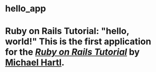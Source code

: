 hello_app
=========

# Ruby on Rails Tutorial: "hello, world!"  This is the first application for the [*Ruby on Rails Tutorial*](http://www.railstutorial.org/) by [Michael Hartl](http://www.michaelhartl.com/).
